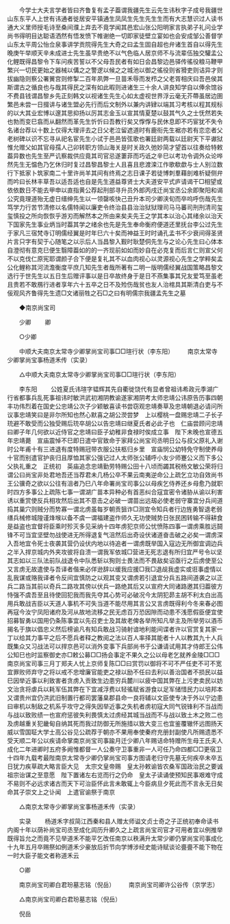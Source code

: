 <!-- { "loadSidebar": true } -->
　　今学士大夫言学者皆曰齐鲁复有孟子葢谓我疆先生云先生讳秋字子成号我疆世山东东平人上世有讳通者徙居安平镇通生凤凤生先生先生生而有大志慧识过人读书通大义里师授毛诗至桑间濮上弃去不竟学闻其邑宏山张公阳明家言执弟子礼问业学尚书得明目达聪语洒然有悟发愤下帷谢绝一切即家徒壁立宴如也会安成邹公善督学山东太平周公怡佥泉事讲学贡院得先生大奇之曰孟生固自超也弁诸生首自以得先生晚庚午举顺天辛未成进士先生虽早贵绝不以气色临人居京师不与流辈伍独交驩孟公化鲤既得昌黎令下车问疾苦誓以不父母吾民者有如日会昌黎边邑驿传徭役粮马鞭甲繁兴一切民更始之器械以傋之之警逻以候之之城池以御之徭役则省猾吏则诘异才则拔幽隐则察公署黉宫则修掣二百年夙弊一旦苗禾辱而发栉之父老胥相庆曰吾邑侯其斯谓古之循良也与哉其得民之深有如此暇则进诸生三十余人讲良知学自以俸余馆谷不费县钱谓昌黎乡先正刻韩文以视诸生先生心如太虚视世界浮云毫无芥蔕虽居边圉繁邑未尝一日掇讲与诸生盟必先行而后文制外以兼内讲肄以端其习考核以程其规标的以大其业宏博以邃其思抑扬以厉其志金玉以宣其情夏楚以鼓其气久之士怃然若失也勃而变巳翕而从翻然而革先生忻忻曰吾教行矣又惸惸与民休息即不巧宦犹不失令名诸台荐以十数上仅得大理评去之日父老泣留遮道时有鹿衔先生裾亦若有恋恋者父老树碑以识不忘寻从祀名宦先生小试于邑邑皆弦歌也署廷尉两载以廷尉天下平谳狱惟允赠父如其官母孺人己卯转职方领山海关是时关政久弛妙简才望首以往奏给特敕葢异数也先生至严讥察裁供应竟其司官忌遂萋菲而巧诋之辛巳以考功令调外众论哗然先生无愠色乃乞休归时复过昌黎昌黎士人且喜且悲渡滦江作歌欷歔与士人别泣数行下抵家卜筑家南二十里许尚羊其间有终焉之志日课子若徒博刺羣藉剖难析疑侧弁而吟曰长林丰草吾以适吾适也自是先生道益尊贤士大夫道安平式庐请谒干□相望或依依数日不能去甲申以直指黄公荐起刑部寻升员外郎丙戌迁尚宝丞公余即聚阳和谒公究竟理道殆无虚日缙绅先生以一领罄咳快己丑升本司少卿浃旬而卒呜呼伤哉先生笃学力行苦节清修以名儒特闻以廉吏令终治县县治治狱狱理司马马蕃司刑刑清司玺玺慎投之所向恢恢乎游刃而解然本之所由来矣夫先王之学其本以治心其绪余以治天下国家先生事业炳当时葢其学之绪余也先是先生奉命衡府便道还里抚台李公过先生于家凡三宿梵寺订明儒经翼是时年巳六十矣而神益王时时诵孔孟书不少衰间得圣贤片言只字有契于心随笔之以示后人当昌黎入觐时耿楚侗先生与之论心先生曰心体本自澄彻有意克巳便生翳障葢如的的一齐现前如如而妙自在必克复而后言仁则宣父何不以克伐仁原宪耶谓颜子合下便是复礼其不以血肉视心以灵源视心先生之学粹矣孟公化鲤称其河流澹衡度平庶几知先生者哉所著有二明一版明儒经翼战国策略昌黎文选行于世先生以五日生后赠评事以是日卒故终身于是日不燕集事其兄友爱笃至虽老且贵若不敢鴈行进者享年六十五卒之日不及殓伤哉贫也友人治棺具其斯清白吏与不佞观风齐鲁得先生遗□文诸丽牲之石□之曰有明儒宗我疆孟先生之墓 

　　◆南京尚宝司 

　　少卿 
　　卿 

　　○少卿 

　　中顺大夫南京太常寺少卿掌尚宝司事□□瑄行状（李东阳） 
　　南京太常寺少卿掌尚宝事杨道禾传（实录） 

　　△中顺大夫南京太常寺少卿掌尚宝司事□□瑄行状（李东阳） 

　　李东阳 
　　公姓夏氏讳瑄字韫辉其先自衢徙饶代有显者曾祖讳希政元季湖广行省都事兵乱死事祖讳时敏洪武初湘阴教谕遂家湘阴考太师忠靖公讳原告历事四朝丰功伟烈着在国史公忠靖公次子少颖敏喜读书尝窃观忠靖奏草及忠靖朝退必请问所议事忠靖笑曰是非尔所知也然心默喜之胡公濙尝梦　上以樱桃一盘赐忠靖二子长子珫避不敢受而公独受赐后珫卒胡公以告忠靖曰继夏氏者必此子也　仁庙尝顾问忠靖曰卿子年几何欲以近侍官之忠靖曰臣子幼稚非食禄时俟成立事　陛下未晚也宣德五年忠靖薨　宣庙震悼不巳即日遣中官致命于家拜公尚宝司丞明日公与叔父原礼入谢时公年甫十有三进退有度特赐冠带衣服公扶柩归乡里　宣庙悯公幼特免守制使养母十官而别遣官护丧归且厚恤其家公强记过人太师张公辅呼小友少师蹇公义而下多公父执礼重之　正统初　英庙追念忠靖勤劳特赐公田十八顷而蠲其税杨文敏公荣将归谓公曰尚宝非处君地吾还当荐君未几杨公卒不果云南夷逆命公上疏乞立功自效尚书王公骥奇之欲以公往有沮者乃巳八年命署尚宝司事公以母疾乞侍养还乡母愈乃就职时四方多事公上疏陈七事一谓湖广苗本异种必有首恶纠合寇宜密令诸胁从谕以利害诱以重赏使反兵相攻然后出其不意击之必破一谓苗出远刼必使老弱守寨宜分兵间道捣其巢穴则贼分而势寡一谓北虏虽每岁朝贡狙诈□测宜令知兵者行边旌勇智退老弱缮兵械修城隍谨烽堠以备不虞一谓福建盗作师久无功使贼势日张民困转输不得耕食是益盗也宜督将臣乘时殄灭多见采纳十四年虏犯京师公忧愤陈四事一谓虏乘胜远鬪锋不可当宜坚壁勿战使进无所得退复气沮然后出奇设伏诸道奋击破之必矣一谓虏深入吾地宜令死士夜袭其营仍设伏内地以待追者一谓虏既举国入寇边无所御宜调边兵之半入捍京城内外夹攻彼将自溃一谓我军依城□营进无死志退有所归宜严号令以坚其志如以三队法前队战退令中队悉斩以狥则士畏法而不畏敌矣诏亟行之后虏使至公又言虏无故遣使与吾译者偕来必佯逊辞以缓我应援□我□退觇我虚实或诳事虚情以乱我谋或赂我译者令反间宜慎防之以观其变又谓虏若引退宜分兵五路间道袭之以正兵二路当其前以奇兵二路攻其傍以伏兵一路绝其后又以宣府大同诸路邀其归葢彼方恃强不虞吾至且待使回犯我而我先夺其心势可必破况今太阴犯昴主胡不利太白出高用兵敢战吉臣以天道人事机不可失当道不能尽用其言公又言虏既得利今冬来春必图再寇今汝宁凤阳诸府及河从故地流移之民无虑百万恐因隙而动患不浅愿假臣便宜使招募智勇以国用仍条陈事宜以先召吏士及其故老俾各举所知凡举主及所举劳以酒币揭名于旗以倡忠义然后榜谕凡有知兵敢战习骑射谙地利能间谍者许以官赏复其家一丁以给其力事平之后不愿兵者释之教阅之法以百人率择其能者十人以教其九十人兵既集众又习战法可以捍京邑可以消外变事下兵部尚书于公谦请试用其才侍郎王公伟公知巳也时监察御史亦□敕公募□□扬会事定不果久之公以母老乞就养金陵□□□南京尚宝司事三月丁郑夫人忧上京师复陈□□曰赏罚以御将不可不严任吏不可不宽宜罪败师弃守之将以戒不忠增廉官能吏之禄以励不任曰去利以善治国者不损民以益巳因举近事以利致害者贪虏入贡致生边患穷兵麓川以疲中国其弊在上污吏卖民以妨文治贪将虐兵以耗军伍其弊在下宜减浮费以轻徭赋省游食以足军储惜民力以培邦本又谓贵州宜仍洪武旧制置行都司罢藩臬郡县命一良将辅以文臣使专决于外以宁边患曰审机以制敌之机系乎攻守之得失因举近事之失机者虏初寇大同气锐锋利不当战而与战以致败绩一也宣府惩彼失利畏慎太过虏经其城当战而不与战以致土木之败二也及虏越重关犯畿甸自纳其死而我过防御无所施措以致大变三也宜鉴覆辙怀远图扬天威以雪国聇大学士高公谷见公疏荐于朝亦不果用奉使秦府充册封副使凡所赐遗悉不受天顺二年公以疾请命掌南京尚宝司事踰月迁少卿八年赐诘命特赠所生母王氏夫人成化二年进卿时五府多阙惟都督一人公奏守卫事重非一人可任乃命四都□□更宿卫十四年九载考最陛南京太常寺少卿仍掌尚宝司事方图请老归守先墓无何疾卒未卒五日犹力疾草疏大略言臣大见　太宗文皇帝赐　皇太孙敕谕皆农桑军国政治民之要诚　祖宗诒谋之至意愿　陛下置诸左右览而行之仍命　皇太子读诵使预知民事艰难守成不易则不必远求诸古而天下可治臣怀此言未敢辄上今臣病旦夕死此而不言永无日矣命其子崇文上之讣闻　上遣官谕祭于南京 

　　△南京太常寺少卿掌尚宝事杨道禾传（实录） 

　　实录 
　　杨道禾字叔简江西秦和县人赠太师谥文贞士奇之子正统初奉命读书内阁十年以荫补尚宝司丞至成化闾历升卿久之上疏言尚宝司官才可用者宜以例推举既得旨允之而竟不见举道禾不能平乞改任南京以秩满升太常少卿仍掌尚宝司事成化十九年五月卒赐祭如例道禾少豪放后折节向学博涉经史能诗赋谈论亹亹不能下物在一时大臣子能文者称道禾云 

　　○卿 

　　南京尚宝司卿白君玢墓志铭（倪岳） 
　　南京尚宝司卿许公谷传（京学志） 

　　△南京尚宝司卿白君玢墓志铭（倪岳） 

　　倪岳 

